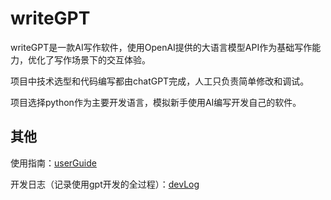 # writeGPT

writeGPT是一款AI写作软件，使用OpenAI提供的大语言模型API作为基础写作能力，优化了写作场景下的交互体验。

项目中技术选型和代码编写都由chatGPT完成，人工只负责简单修改和调试。

项目选择python作为主要开发语言，模拟新手使用AI编写开发自己的软件。

## 其他

使用指南：[userGuide](./doc/userGuide.md)

开发日志（记录使用gpt开发的全过程）：[devLog](./doc/devLog.md)

